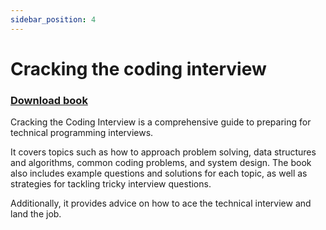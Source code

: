```yaml
---
sidebar_position: 4
---
```


# Cracking the coding interview

### [Download book](./documents/cracking-the-coding-interview.pdf)

Cracking the Coding Interview is a comprehensive guide to preparing for technical programming interviews.

It covers topics such as how to approach problem solving, data structures and algorithms, common coding problems, and system design. The book also includes example questions and solutions for each topic, as well as strategies for tackling tricky interview questions. 

Additionally, it provides advice on how to ace the technical interview and land the job.